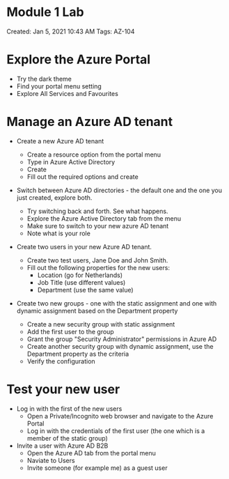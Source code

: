 # Module 1 Lab

Created: Jan 5, 2021 10:43 AM
Tags: AZ-104

# Explore the Azure Portal

- Try the dark theme
- Find your portal menu setting
- Explore All Services and Favourites

# Manage an Azure AD tenant

- Create a new Azure AD tenant
    - Create a resource option from the portal menu
    - Type in Azure Active Directory
    - Create
    - Fill out the required options and create
- Switch between Azure AD directories - the default one and the one you just created, explore both.
    - Try switching back and forth. See what happens.
    - Explore the Azure Active Directory tab from the menu
    - Make sure to switch to your new azure AD tenant
    - Note what is your role
- Create two users in your new Azure AD tenant.
    - Create two test users, Jane Doe and John Smith.
    - Fill out the following properties for the new users:
        - Location (go for Netherlands)
        - Job Title (use different values)
        - Department (use the same value)

- Create two new groups - one with the static assignment and one with dynamic assignment based  on the Department property
    - Create a new security group with static assignment
    - Add the first user to the group
    - Grant the group "Security Administrator" permissions in Azure AD
    - Create another security group with dynamic assignment, use the Department property as the criteria
    - Verify the configuration

# Test your new user

- Log in with the first of the new users
    - Open a Private/Incognito web browser and navigate to the Azure Portal
    - Log in with the credentials of the first user (the one which is a member of the static group)
- Invite a user with Azure AD B2B
    - Open the Azure AD tab from the portal menu
    - Naviate to Users
    - Invite someone (for example me) as a guest user
